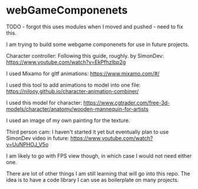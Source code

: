 # webGameComponenets

TODO - forgot this uses modules when I moved and pushed - need to fix this.

I am trying to build some webgame componenets for use in future projects. 

Character controller:
Following this guide, roughly. by SimonDev:  https://www.youtube.com/watch?v=EkPfhzIbp2g

I used Mixamo for gltf animations: https://www.mixamo.com/#/

I used this tool to add animations to model into one file:  https://nilooy.github.io/character-animation-combiner/

I used this model for character:  https://www.cgtrader.com/free-3d-models/character/anatomy/wooden-mannequin-for-artists

I used an image of my own painting for the texture.

Third person cam:
I haven't started it yet but eventually plan to use SimonDev video in future: https://www.youtube.com/watch?v=UuNPHOJ_V5o

I am likely to go with FPS view though, in which case I would not need either one.


There are lot of other things I am still learning that will go into this repo.  The idea is to have a code library I can use as boilerplate on many projects.
